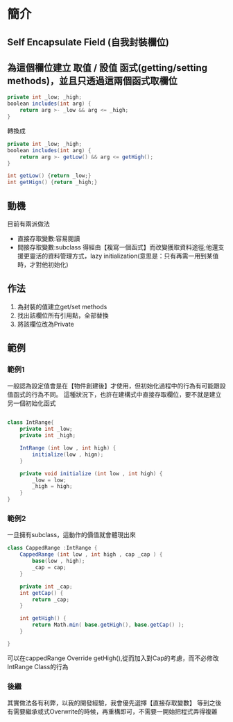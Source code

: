 # 簡介

## Self Encapsulate Field (自我封裝欄位)

## 為這個欄位建立 取值 / 設值 函式(getting/setting methods)，並且只透過這兩個函式取欄位

``` cs
private int _low; _high;
boolean includes(int arg) {
    return arg >- _low && arg <= _high;
}
```

轉換成

``` cs
private int _low; _high;
boolean includes(int arg) {
    return arg >- getLow() && arg <= getHigh();
}

int getLow() {return _low;}
int getHign() {return _high;}
```

## 動機

目前有兩派做法

- 直接存取變數:容易閱讀
- 間接存取變數:subclass 得經由【複寫一個函式】而改變獲取資料途徑;他還支援更靈活的資料管理方式，lazy initialization(意思是：只有再需一用到某值時，才對他初始化)

## 作法

1. 為封裝的值建立get/set methods
2. 找出該欄位所有引用點，全部替換
3. 將該欄位改為Private

## 範例

### 範例1

一般認為設定值會是在【物件創建後】才使用，但初始化過程中的行為有可能跟設值函式的行為不同。
這種狀況下，也許在建構式中直接存取欄位，要不就是建立另一個初始化函式

``` cs

class IntRange{
    private int _low;
    private int _high;

    IntRange (int low , int high) {
        initialize(low , hign);
    }

    private void initialize (int low , int high) {
        _low = low;
        _high = high;
    }
}

```

### 範例2

一旦擁有subclass，這動作的價值就會體現出來

``` cs
class CappedRange :IntRange {
    CappedRange (int low , int high , cap _cap ) {
        base(low , high);
        _cap = cap;
    }

    private int _cap;
    int getCap() {
        return _cap;
    }

    int getHigh() {
        return Math.min( base.getHigh(), base.getCap() );
    }

}
```

可以在cappedRange Override getHigh(),從而加入對Cap的考慮，而不必修改IntRange Class的行為

### 後繼

其實做法各有利弊，以我的開發經驗，我會優先選擇【直接存取變數】
等到之後有需要繼承或式Overwrite的時候，再重構即可，不需要一開始把程式弄得複雜